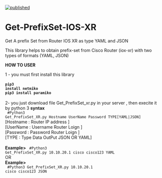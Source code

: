 [![published](https://static.production.devnetcloud.com/codeexchange/assets/images/devnet-published.svg)](https://developer.cisco.com/codeexchange/github/repo/AnasProgrammer2/Get-PrefixSet-IOS-XR)
# Get-PrefixSet-IOS-XR 

Get A prefix Set from Router IOS XR as type YAML and JSON

<p>This library helps to obtain prefix-set from Cisco Router (iox-xr)  with two types of formats (YAML, JSON) </p>

<b>HOW TO USER  </b>

1 - you must first install this library
<br>
<br><code><b>pip3 install netmiko</b></code>
<br><code><b>pip3 install paramiko</b></code>
<br>
<br>
2- you just download file Get_PrefixSet_xr.py in your server , then execite it by python  3 
 <b>syntax</b>
 <br>
 <Code> #Python3 Get_PrefixSet_XR.py  Hostname  UserName  Password  TYPE[YAML|JSON] </Code> 
 <br>
 [Hostname : Router  IP address ] 
  <br>
 [UserName : Username Router Loign ] 
  <br>
 [Password : Password Router Loign ] 
   <br>
 [TYPE : Type Data OutPut JSON OR YAML] 
   <br>
 <br>
 <b>Example></b>
 <Code> #Python3 Get_PrefixSet_XR.py  10.10.20.1  cisco  cisco123  YAML </Code> 
 <BR>
	OR
 <BR>
<b>Example></b> 
	  <BR>
		  <Code> #Python3 Get_PrefixSet_XR.py  10.10.20.1  cisco  cisco123  JSON </Code> 
 
  
